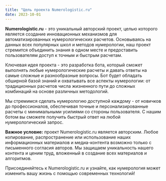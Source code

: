 ```yaml
---
title: "Цель проекта Numerologistic.ru"
date: 2023-10-01
---
```


**Numerologistic.ru** - это уникальный авторский проект, целью которого является
создание инновационных механизмов для автоматизированных нумерологических
расчетов. Основываясь на данных всех популярных школ и методов нумерологии, наш
проект стремится объединить знания в одном месте и предоставить пользователям
доступ к точным и быстрым расчетам.

Ключевая идея проекта - это разработка бота, который сможет выполнять любые
нумерологические расчеты и давать ответы на самые сложные и разнообразные
вопросы. Бот будет обладать обширной базой знаний и охватывать все аспекты
нумерологии: от традиционных расчетов числа жизненного пути до сложных
комбинаций на основе различных методологий.

Мы стремимся сделать нумерологию доступной каждому - от новичков до
профессионалов, обеспечивая точные и персонализированные расчеты с
минимальными усилиями со стороны пользователя. С нашим ботом вы сможете
получить быстрый ответ на любой нумерологический запрос.

**Важное условие:** проект Numerologistic.ru является авторским. Любое копирование,
распространение или использование наших информационных материалов и
медиа-контента возможно только с письменного согласия авторов. Мы защищаем
уникальность нашего контента и ценим труд, вложенный в создание всех материалов и
алгоритмов.

Присоединяйтесь к Numerologistic.ru и узнайте, как нумерология может изменить
вашу жизнь с помощью современных технологий!